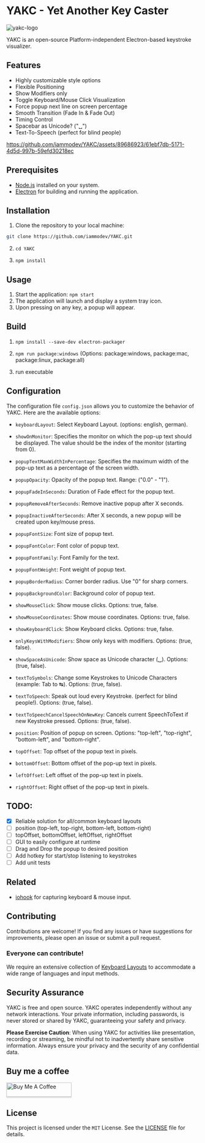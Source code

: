 # YAKC - Yet Another Key Caster

![yakc-logo](https://github.com/iammodev/YAKC/assets/89686923/d776922e-ebb8-42b0-b49f-c516d52957ae)

YAKC is an open-source Platform-independent Electron-based keystroke visualizer.

## Features

- Highly customizable style options
- Flexible Positioning
- Show Modifiers only
- Toggle Keyboard/Mouse Click Visualization
- Force popup next line on screen percentage
- Smooth Transition (Fade In & Fade Out)
- Timing Control
- Spacebar as Unicode? ("␣")
- Text-To-Speech (perfect for blind people)

https://github.com/iammodev/YAKC/assets/89686923/61ebf7db-5171-4d5d-997b-59efd30218ec

## Prerequisites

- [Node.js](https://nodejs.org/) installed on your system.
- [Electron](https://www.electronjs.org/) for building and running the application.

## Installation

1. Clone the repository to your local machine:

```bash
git clone https://github.com/iammodev/YAKC.git
```

2. `cd YAKC`

3. `npm install`

## Usage

1. Start the application: `npm start`
2. The application will launch and display a system tray icon.
3. Upon pressing on any key, a popup will appear.

## Build

1. `npm install --save-dev electron-packager`

2. `npm run package:windows` (Options: package:windows, package:mac, package:linux, package:all)

3. run executable

## Configuration

The configuration file `config.json` allows you to customize the behavior of YAKC. Here are the available options:

- `keyboardLayout`: Select Keyboard Layout. (options: english, german).

- `showOnMonitor`: Specifies the monitor on which the pop-up text should be displayed. The value should be the index of the monitor (starting from 0).

- `popupTextMaxWidthInPercentage`: Specifies the maximum width of the pop-up text as a percentage of the screen width.

- `popupOpacity`: Opacity of the popup text. Range: ("0.0" - "1").

- `popupFadeInSeconds`: Duration of Fade effect for the popup text.

- `popupRemoveAfterSeconds`: Remove inactive popup after X seconds.

- `popupInactiveAfterSeconds`: After X seconds, a new popup will be created upon key/mouse press.

- `popupFontSize`: Font size of popup text.

- `popupFontColor`: Font color of popup text.

- `popupFontFamily`: Font Family for the text.

- `popupFontWeight`: Font weight of popup text.

- `popupBorderRadius`: Corner border radius. Use "0" for sharp corners.

- `popupBackgroundColor`: Background color of popup text.

- `showMouseClick`: Show mouse clicks. Options: true, false.

- `showMouseCoordinates`: Show mouse coordinates. Options: true, false.

- `showKeyboardClick`: Show Keyboard clicks. Options: true, false.

- `onlyKeysWithModifiers`: Show only keys with modifiers. Options: (true, false).

- `showSpaceAsUnicode`: Show space as Unicode character (␣). Options: (true, false).

- `textToSymbols`: Change some Keystrokes to Unicode Characters (example: Tab to ↹). Options: (true, false).

- `textToSpeech`: Speak out loud every Keystroke. (perfect for blind people!). Options: (true, false).

- `textToSpeechCancelSpeechOnNewKey`: Cancels current SpeechToText if new Keystroke pressed. Options: (true, false).

- `position`: Position of popup on screen. Options: "top-left", "top-right", "bottom-left", and "bottom-right".

- `topOffset`: Top offset of the popup text in pixels.

- `bottomOffset`: Bottom offset of the pop-up text in pixels.

- `leftOffset`: Left offset of the pop-up text in pixels.

- `rightOffset`: Right offset of the pop-up text in pixels.

## TODO:

- [x] Reliable solution for all/common keyboard layouts
- [ ] position (top-left, top-right, bottom-left, bottom-right)
- [ ] topOffset, bottomOffset, leftOffset, rightOffset
- [ ] GUI to easily configure at runtime
- [ ] Drag and Drop the popup to desired position
- [ ] Add hotkey for start/stop listening to keystrokes
- [ ] Add unit tests

## Related

- [iohook](https://github.com/mechakeys/iohook) for capturing keyboard & mouse input.

## Contributing

Contributions are welcome! If you find any issues or have suggestions for improvements, please open an issue or submit a pull request.

### Everyone can contribute!

We require an extensive collection of [Keyboard Layouts](./src/keyboardLayouts/) to accommodate a wide range of languages and input methods.

## Security Assurance

YAKC is free and open source. YAKC operates independently without any network interactions. Your private information, including passwords, is never stored or shared by YAKC, guaranteeing your safety and privacy.

**Please Exercise Caution**: When using YAKC for activities like presentation, recording or streaming, be mindful not to inadvertently share sensitive information. Always ensure your privacy and the security of any confidential data.

## Buy me a coffee

<a href="https://www.buymeacoffee.com/iammodev" target="_blank"><img src="https://www.buymeacoffee.com/assets/img/custom_images/orange_img.png" alt="Buy Me A Coffee" style="height: 37px !important;width: 170px !important;box-shadow: 0px 3px 2px 0px rgba(190, 190, 190, 0.5) !important;-webkit-box-shadow: 0px 3px 2px 0px rgba(190, 190, 190, 0.5) !important;" ></a>

## License

This project is licensed under the `MIT` License. See the [LICENSE](LICENSE) file for details.

